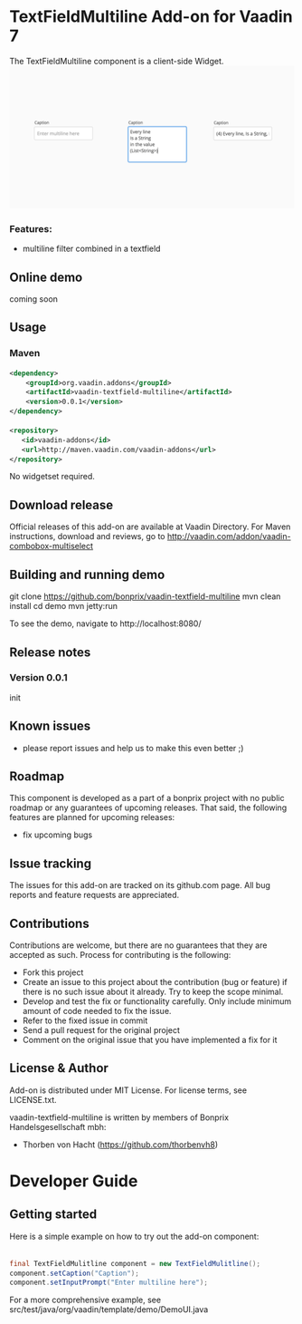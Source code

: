 # TextFieldMultiline Add-on for Vaadin 7

The TextFieldMultiline component is a client-side Widget.
![screenshot](assets/screenshot1.png)

### Features:
- multiline filter combined in a textfield

## Online demo
coming soon

## Usage

### Maven

```xml
<dependency>
    <groupId>org.vaadin.addons</groupId>
	<artifactId>vaadin-textfield-multiline</artifactId>
	<version>0.0.1</version>
</dependency>

<repository>
   <id>vaadin-addons</id>
   <url>http://maven.vaadin.com/vaadin-addons</url>
</repository>
```

No widgetset required.

## Download release

Official releases of this add-on are available at Vaadin Directory. For Maven instructions, download and reviews, go to http://vaadin.com/addon/vaadin-combobox-multiselect

## Building and running demo

git clone https://github.com/bonprix/vaadin-textfield-multiline
mvn clean install
cd demo
mvn jetty:run

To see the demo, navigate to http://localhost:8080/
 
## Release notes

### Version 0.0.1
init

## Known issues

- please report issues and help us to make this even better ;)

## Roadmap

This component is developed as a part of a bonprix project with no public roadmap or any guarantees of upcoming releases. That said, the following features are planned for upcoming releases:
- fix upcoming bugs

## Issue tracking

The issues for this add-on are tracked on its github.com page. All bug reports and feature requests are appreciated. 

## Contributions

Contributions are welcome, but there are no guarantees that they are accepted as such. Process for contributing is the following:
- Fork this project
- Create an issue to this project about the contribution (bug or feature) if there is no such issue about it already. Try to keep the scope minimal.
- Develop and test the fix or functionality carefully. Only include minimum amount of code needed to fix the issue.
- Refer to the fixed issue in commit
- Send a pull request for the original project
- Comment on the original issue that you have implemented a fix for it

## License & Author

Add-on is distributed under MIT License. For license terms, see LICENSE.txt.

vaadin-textfield-multiline is written by members of Bonprix Handelsgesellschaft mbh:
- Thorben von Hacht (https://github.com/thorbenvh8)

# Developer Guide

## Getting started

Here is a simple example on how to try out the add-on component:

```java

final TextFieldMulitline component = new TextFieldMulitline();
component.setCaption("Caption");
component.setInputPrompt("Enter multiline here");

```

For a more comprehensive example, see src/test/java/org/vaadin/template/demo/DemoUI.java